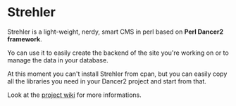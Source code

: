 Strehler
========

Strehler is a light-weight, nerdy, smart CMS in perl based on __Perl Dancer2 framework__.

Yo can use it to easily create the backend of the site you're working on or to manage the data in your database.

At this moment you can't install Strehler from cpan, but you can easily copy all the libraries you need in your Dancer2 project and start from that.

Look at the [project wiki](https://github.com/cym0n/strehler/wiki) for more informations.
